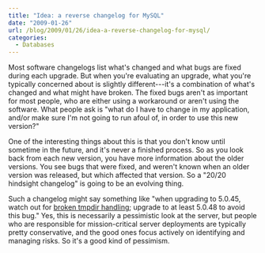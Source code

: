 ```yaml
---
title: "Idea: a reverse changelog for MySQL"
date: "2009-01-26"
url: /blog/2009/01/26/idea-a-reverse-changelog-for-mysql/
categories:
  - Databases
---
```

Most software changelogs list what's changed and what bugs are fixed during each upgrade. But when you're evaluating an upgrade, what you're typically concerned about is slightly different---it's a combination of what's changed and what might have broken. The fixed bugs aren't as important for most people, who are either using a workaround or aren't using the software. What people ask is "what do I have to change in my application, and/or make sure I'm not going to run afoul of, in order to use this new version?"

One of the interesting things about this is that you don't know until sometime in the future, and it's never a finished process. So as you look back from each new version, you have more information about the older versions. You see bugs that were fixed, and weren't known when an older version was released, but which affected that version. So a "20/20 hindsight changelog" is going to be an evolving thing.

Such a changelog might say something like "when upgrading to 5.0.45, watch out for [broken tmpdir handling](http://bugs.mysql.com/bug.php?id=30287); upgrade to at least 5.0.48 to avoid this bug." Yes, this is necessarily a pessimistic look at the server, but people who are responsible for mission-critical server deployments are typically pretty conservative, and the good ones focus actively on identifying and managing risks. So it's a good kind of pessimism.


